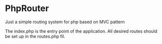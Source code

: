 # PhpRouter
Just a simple routing system for php based on MVC pattern

The index.php is the entry point of the application.
All desired routes should be set up in the routes.php fil.
